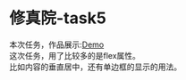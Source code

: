 # 修真院-task5

本次任务，作品展示:[Demo](http://kinWah.wang/task5)<br/>
这次任务，用了比较多的是flex属性。<br/>
比如内容的垂直居中，还有单边框的显示的用法。<br/>
